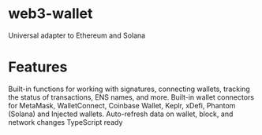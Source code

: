 # web3-wallet
Universal adapter to Ethereum and Solana

# Features
Built-in functions for working with signatures, connecting wallets, tracking the status of transactions, ENS names, and more.
Built-in wallet connectors for MetaMask, WalletConnect, Coinbase Wallet, Keplr, xDefi, Phantom (Solana) and Injected wallets.
Auto-refresh data on wallet, block, and network changes
TypeScript ready
